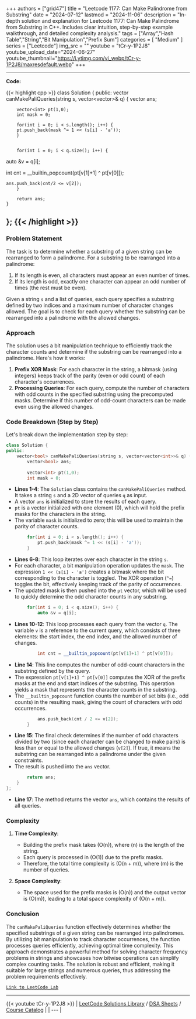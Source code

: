 
+++
authors = ["grid47"]
title = "Leetcode 1177: Can Make Palindrome from Substring"
date = "2024-07-12"
lastmod = "2024-11-06"
description = "In-depth solution and explanation for Leetcode 1177: Can Make Palindrome from Substring in C++. Includes clear intuition, step-by-step example walkthrough, and detailed complexity analysis."
tags = ["Array","Hash Table","String","Bit Manipulation","Prefix Sum"]
categories = [
    "Medium"
]
series = ["Leetcode"]
img_src = ""
youtube = "tCr-y-1P2J8"
youtube_upload_date="2024-06-27"
youtube_thumbnail="https://i.ytimg.com/vi_webp/tCr-y-1P2J8/maxresdefault.webp"
+++



---
**Code:**

{{< highlight cpp >}}
class Solution {
public:
    vector<bool> canMakePaliQueries(string s, vector<vector<int>>& q) {
        vector<bool> ans;
        
        vector<int> pt(1,0);
        int mask = 0;
        
        for(int i = 0; i < s.length(); i++) {
        pt.push_back(mask ^= 1 << (s[i] - 'a'));
        }
        
        
        for(int i = 0; i < q.size(); i++) {
        
auto &v = q[i];

  
int cnt = __builtin_popcount(pt[v[1]+1] ^ pt[v[0]]);

    ans.push_back(cnt/2 <= v[2]);
        }
        
        return ans;
    }
};
{{< /highlight >}}
---



### Problem Statement
The task is to determine whether a substring of a given string can be rearranged to form a palindrome. For a substring to be rearranged into a palindrome:
1. If its length is even, all characters must appear an even number of times.
2. If its length is odd, exactly one character can appear an odd number of times (the rest must be even).

Given a string `s` and a list of queries, each query specifies a substring defined by two indices and a maximum number of character changes allowed. The goal is to check for each query whether the substring can be rearranged into a palindrome with the allowed changes.

### Approach
The solution uses a bit manipulation technique to efficiently track the character counts and determine if the substring can be rearranged into a palindrome. Here's how it works:
1. **Prefix XOR Mask**: For each character in the string, a bitmask (using integers) keeps track of the parity (even or odd count) of each character's occurrences.
2. **Processing Queries**: For each query, compute the number of characters with odd counts in the specified substring using the precomputed masks. Determine if this number of odd-count characters can be made even using the allowed changes.

### Code Breakdown (Step by Step)

Let's break down the implementation step by step:

```cpp
class Solution {
public:
    vector<bool> canMakePaliQueries(string s, vector<vector<int>>& q) {
        vector<bool> ans;
        
        vector<int> pt(1,0);
        int mask = 0;
```

- **Lines 1-4**: The `Solution` class contains the `canMakePaliQueries` method. It takes a string `s` and a 2D vector of queries `q` as input.
- A vector `ans` is initialized to store the results of each query.
- `pt` is a vector initialized with one element (0), which will hold the prefix masks for the characters in the string.
- The variable `mask` is initialized to zero; this will be used to maintain the parity of character counts.

```cpp
        for(int i = 0; i < s.length(); i++) {
            pt.push_back(mask ^= 1 << (s[i] - 'a'));
        }
```

- **Lines 6-8**: This loop iterates over each character in the string `s`.
- For each character, a bit manipulation operation updates the `mask`. The expression `1 << (s[i] - 'a')` creates a bitmask where the bit corresponding to the character is toggled. The XOR operation (`^=`) toggles the bit, effectively keeping track of the parity of occurrences.
- The updated mask is then pushed into the `pt` vector, which will be used to quickly determine the odd character counts in any substring.

```cpp
        for(int i = 0; i < q.size(); i++) {
            auto &v = q[i];
```

- **Lines 10-12**: This loop processes each query from the vector `q`. The variable `v` is a reference to the current query, which consists of three elements: the start index, the end index, and the allowed number of changes.

```cpp
            int cnt = __builtin_popcount(pt[v[1]+1] ^ pt[v[0]]);
```

- **Line 14**: This line computes the number of odd-count characters in the substring defined by the query.
- The expression `pt[v[1]+1] ^ pt[v[0]]` computes the XOR of the prefix masks at the end and start indices of the substring. This operation yields a mask that represents the character counts in the substring.
- The `__builtin_popcount` function counts the number of set bits (i.e., odd counts) in the resulting mask, giving the count of characters with odd occurrences.

```cpp
            ans.push_back(cnt / 2 <= v[2]);
        }
```

- **Line 15**: The final check determines if the number of odd characters divided by two (since each character can be changed to make pairs) is less than or equal to the allowed changes (`v[2]`). If true, it means the substring can be rearranged into a palindrome under the given constraints.
- The result is pushed into the `ans` vector.

```cpp
        return ans;
    }
};
```

- **Line 17**: The method returns the vector `ans`, which contains the results of all queries.

### Complexity
1. **Time Complexity**: 
   - Building the prefix mask takes \(O(n)\), where \(n\) is the length of the string.
   - Each query is processed in \(O(1)\) due to the prefix masks.
   - Therefore, the total time complexity is \(O(n + m)\), where \(m\) is the number of queries.
  
2. **Space Complexity**: 
   - The space used for the prefix masks is \(O(n)\) and the output vector is \(O(m)\), leading to a total space complexity of \(O(n + m)\).

### Conclusion
The `canMakePaliQueries` function effectively determines whether the specified substrings of a given string can be rearranged into palindromes. By utilizing bit manipulation to track character occurrences, the function processes queries efficiently, achieving optimal time complexity. This approach demonstrates a powerful method for solving character frequency problems in strings and showcases how bitwise operations can simplify complex counting tasks. The solution is robust and efficient, making it suitable for large strings and numerous queries, thus addressing the problem requirements effectively.

[`Link to LeetCode Lab`](https://leetcode.com/problems/can-make-palindrome-from-substring/description/)

---
{{< youtube tCr-y-1P2J8 >}}
| [LeetCode Solutions Library](https://grid47.xyz/leetcode/) / [DSA Sheets](https://grid47.xyz/sheets/) / [Course Catalog](https://grid47.xyz/courses/) |
| --- |
